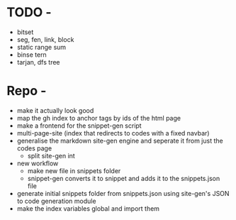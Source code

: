 # TODO - 

- bitset
- seg, fen, link, block
- static range sum
- binse tern
- tarjan, dfs tree

# Repo - 

- make it actually look good
- map the gh index to anchor tags by ids of the html page
- make a frontend for the snippet-gen script
- multi-page-site (index that redirects to codes with a fixed navbar)
- generalise the markdown site-gen engine and seperate it from just the codes page
    - split site-gen int
- new workflow
    - make new file in snippets folder
    - snippet-gen converts it to snippet and adds it to the snippets.json file
- generate initial snippets folder from snippets.json using site-gen's JSON to code generation module
- make the index variables global and import them